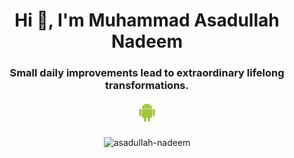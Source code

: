  <h1 align="center">Hi 👋, I'm Muhammad Asadullah Nadeem</h1> 
<h3 align="center">Small daily improvements lead to extraordinary lifelong transformations.</h3> 


<p align="center">
          <a
            href="https://developer.android.com"
            target="_blank"
            rel="noreferrer"
          >
            <img
              src="https://raw.githubusercontent.com/devicons/devicon/master/icons/android/android-original-wordmark.svg"
              alt="android"
              width="40"
              height="40"
            />
          </a> 
        
        
  </p>
<p align="center"> <img src="https://komarev.com/ghpvc/?username=asadullah-nadeem&label=Profile%20views&color=0e75b6&style=flat" alt="asadullah-nadeem" /> </p>


<!-- <h1 align="center">Programming languages</h1> -->
<!--<p align="center" style="max-width: 80%; margin: auto;">-->
<!--    <img src="https://skillicons.dev/icons?i=kotlin,java,bash,js,ktor,androidstudio,html,maven" alt="Programming Languages" style="width: 100%; max-width: 600px;" />-->
<!--</p>-->

<!-- <h1 align="center">Development tools</h1> -->
<!--<p align="center" style="max-width: 80%; margin: auto;">-->
<!--    <img src="https://skillicons.dev/icons?i=ktor,androidstudio,nodejs,html,npm,maven" alt="Development Tools" style="width: 100%; max-width: 600px;" />-->
<!--</p>-->

<!-- <h1 align="center">Infrastructure and deployment</h1> -->
<!--<p align="center" style="max-width: 80%; margin: auto;">-->
<!--    <img src="https://skillicons.dev/icons?i=linux,kubernetes,aws,docker,nginx,jenkins,git,cloudflare,bitbucket" alt="Infrastructure and Deployment" style="width: 100%; max-width: 600px;" />-->
<!--</p> -->

<!-- <h1 align="center">Databases and frameworks</h1> -->
<!--<p align="center" style="max-width: 80%; margin: auto;"> -->
<!--    <img src="https://skillicons.dev/icons?i=postgres,sqlite,redis,rabbitmq,elasticsearch,kafka,spring" alt="Databases and Frameworks" style="width: 100%; max-width: 600px;" /> -->
<!--</p> -->

<!-- <h1 align="center">Additional tools and services</h1> -->
<!--<p align="center" style="max-width: 80%; margin: auto;"> -->
 <!--   <img src="https://skillicons.dev/icons?i=githubactions,firebase,gcp,hibernate,mysql,notion,postman,powershell" alt="Additional Tools and Services" style="width: 100%; max-width: 600px;" /> -->
<!--</p>

<!-- <h1 align="center">Miscellaneous tools </h1> -->
<!-- <p align="center" style="max-width: 80%; margin: auto;"> -->
<!--     <img src="https://skillicons.dev/icons?i=idea,vscode,bootstrap,eclipse,sublime,stackoverflow,replit,yarn,graphql,md,windows,bots" alt="Miscellaneous Tools" style="width: 100%; max-width: 600px;" /> -->
<!--  </p>  -->



